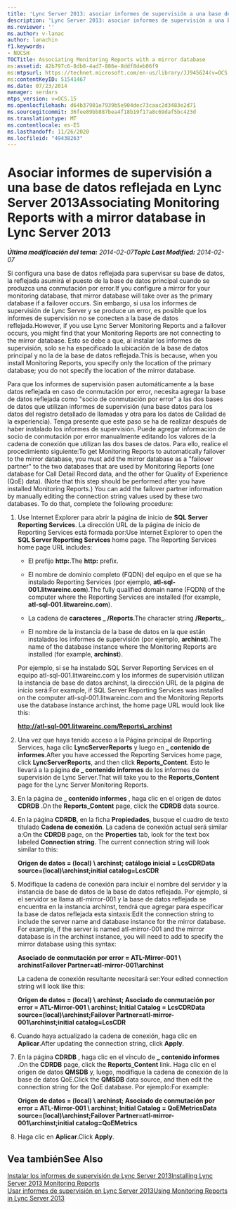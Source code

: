 ```yaml
---
title: 'Lync Server 2013: asociar informes de supervisión a una base de datos reflejada'
description: 'Lync Server 2013: asociar informes de supervisión a una base de datos reflejada.'
ms.reviewer: ''
ms.author: v-lanac
author: lanachin
f1.keywords:
- NOCSH
TOCTitle: Associating Monitoring Reports with a mirror database
ms:assetid: 42b797c6-8db8-4ad7-886e-8ddf8deb06f9
ms:mtpsurl: https://technet.microsoft.com/en-us/library/JJ945624(v=OCS.15)
ms:contentKeyID: 51541467
ms.date: 07/23/2014
manager: serdars
mtps_version: v=OCS.15
ms.openlocfilehash: d64b37901e7939b5e904dec73caac2d3483e2d71
ms.sourcegitcommit: 36fee89bb887bea4f18b19f17a8c69daf5bc423d
ms.translationtype: MT
ms.contentlocale: es-ES
ms.lasthandoff: 11/26/2020
ms.locfileid: "49438263"
---
```

# <a name="associating-monitoring-reports-with-a-mirror-database-in-lync-server-2013"></a><span data-ttu-id="2914b-103">Asociar informes de supervisión a una base de datos reflejada en Lync Server 2013</span><span class="sxs-lookup"><span data-stu-id="2914b-103">Associating Monitoring Reports with a mirror database in Lync Server 2013</span></span>

<div data-xmlns="http://www.w3.org/1999/xhtml">

<div class="topic" data-xmlns="http://www.w3.org/1999/xhtml" data-msxsl="urn:schemas-microsoft-com:xslt" data-cs="https://msdn.microsoft.com/">

<div data-asp="https://msdn2.microsoft.com/asp">



</div>

<div id="mainSection">

<div id="mainBody"><span data-ttu-id="2914b-104">

<span> </span></span><span class="sxs-lookup"><span data-stu-id="2914b-104">

<span> </span></span></span>

<span data-ttu-id="2914b-105">_**Última modificación del tema:** 2014-02-07_</span><span class="sxs-lookup"><span data-stu-id="2914b-105">_**Topic Last Modified:** 2014-02-07_</span></span>

<span data-ttu-id="2914b-106">Si configura una base de datos reflejada para supervisar su base de datos, la reflejada asumirá el puesto de la base de datos principal cuando se produzca una conmutación por error.</span><span class="sxs-lookup"><span data-stu-id="2914b-106">If you configure a mirror for your monitoring database, that mirror database will take over as the primary database if a failover occurs.</span></span> <span data-ttu-id="2914b-107">Sin embargo, si usa los informes de supervisión de Lync Server y se produce un error, es posible que los informes de supervisión no se conecten a la base de datos reflejada.</span><span class="sxs-lookup"><span data-stu-id="2914b-107">However, if you use Lync Server Monitoring Reports and a failover occurs, you might find that your Monitoring Reports are not connecting to the mirror database.</span></span> <span data-ttu-id="2914b-108">Esto se debe a que, al instalar los informes de supervisión, solo se ha especificado la ubicación de la base de datos principal y no la de la base de datos reflejada.</span><span class="sxs-lookup"><span data-stu-id="2914b-108">This is because, when you install Monitoring Reports, you specify only the location of the primary database; you do not specify the location of the mirror database.</span></span>

<span data-ttu-id="2914b-p102">Para que los informes de supervisión pasen automáticamente a la base datos reflejada en caso de conmutación por error, necesita agregar la base de datos reflejada como "socio de conmutación por error" a las dos bases de datos que utilizan informes de supervisión (una base datos para los datos del registro detallado de llamadas y otra para los datos de Calidad de la experiencia). Tenga presente que este paso se ha de realizar después de haber instalado los informes de supervisión. Puede agregar información de socio de conmutación por error manualmente editando los valores de la cadena de conexión que utilizan las dos bases de datos. Para ello, realice el procedimiento siguiente:</span><span class="sxs-lookup"><span data-stu-id="2914b-p102">To get Monitoring Reports to automatically failover to the mirror database, you must add the mirror database as a "failover partner" to the two databases that are used by Monitoring Reports (one database for Call Detail Record data, and the other for Quality of Experience (QoE) data). (Note that this step should be performed after you have installed Monitoring Reports.) You can add the failover partner information by manually editing the connection string values used by these two databases. To do that, complete the following procedure:</span></span>

1.  <span data-ttu-id="2914b-p103">Use Internet Explorer para abrir la página de inicio de **SQL Server Reporting Services**. La dirección URL de la página de inicio de Reporting Services está formada por:</span><span class="sxs-lookup"><span data-stu-id="2914b-p103">Use Internet Explorer to open the **SQL Server Reporting Services** home page. The Reporting Services home page URL includes:</span></span>
    
      - <span data-ttu-id="2914b-114">El prefijo **http:**.</span><span class="sxs-lookup"><span data-stu-id="2914b-114">The **http:** prefix.</span></span>
    
      - <span data-ttu-id="2914b-115">El nombre de dominio completo (FQDN) del equipo en el que se ha instalado Reporting Services (por ejemplo, **atl-sql-001.litwareinc.com**).</span><span class="sxs-lookup"><span data-stu-id="2914b-115">The fully qualified domain name (FQDN) of the computer where the Reporting Services are installed (for example, **atl-sql-001.litwareinc.com**).</span></span>
    
      - <span data-ttu-id="2914b-116">La cadena de **caracteres \_ /Reports**.</span><span class="sxs-lookup"><span data-stu-id="2914b-116">The character string **/Reports\_**.</span></span>
    
      - <span data-ttu-id="2914b-117">El nombre de la instancia de la base de datos en la que están instalados los informes de supervisión (por ejemplo, **archinst**).</span><span class="sxs-lookup"><span data-stu-id="2914b-117">The name of the database instance where the Monitoring Reports are installed (for example, **archinst**).</span></span>
    
    <span data-ttu-id="2914b-118">Por ejemplo, si se ha instalado SQL Server Reporting Services en el equipo atl-sql-001.litwareinc.com y los informes de supervisión utilizan la instancia de base de datos archinst, la dirección URL de la página de inicio será:</span><span class="sxs-lookup"><span data-stu-id="2914b-118">For example, if SQL Server Reporting Services was installed on the computer atl-sql-001.litwareinc.com and the Monitoring Reports use the database instance archinst, the home page URL would look like this:</span></span>
    
    **http://atl-sql-001.litwareinc.com/Reports\_archinst**

2.  <span data-ttu-id="2914b-119">Una vez que haya tenido acceso a la Página principal de Reporting Services, haga clic **LyncServerReports** y luego en **\_ contenido de informes**.</span><span class="sxs-lookup"><span data-stu-id="2914b-119">After you have accessed the Reporting Services home page, click **LyncServerReports**, and then click **Reports\_Content**.</span></span> <span data-ttu-id="2914b-120">Esto le llevará a la página **de \_ contenido informes** de los informes de supervisión de Lync Server.</span><span class="sxs-lookup"><span data-stu-id="2914b-120">That will take you to the **Reports\_Content** page for the Lync Server Monitoring Reports.</span></span>

3.  <span data-ttu-id="2914b-121">En la página de **\_ contenido informes** , haga clic en el origen de datos **CDRDB** .</span><span class="sxs-lookup"><span data-stu-id="2914b-121">On the **Reports\_Content** page, click the **CDRDB** data source.</span></span>

4.  <span data-ttu-id="2914b-p105">En la página **CDRDB**, en la ficha **Propiedades**, busque el cuadro de texto titulado **Cadena de conexión**. La cadena de conexión actual será similar a:</span><span class="sxs-lookup"><span data-stu-id="2914b-p105">On the **CDRDB** page, on the **Properties** tab, look for the text box labeled **Connection string**. The current connection string will look similar to this:</span></span>
    
    <span data-ttu-id="2914b-124">**Origen de datos = (local) \\ archinst; catálogo inicial = LcsCDR**</span><span class="sxs-lookup"><span data-stu-id="2914b-124">**Data source=(local)\\archinst;initial catalog=LcsCDR**</span></span>

5.  <span data-ttu-id="2914b-p106">Modifique la cadena de conexión para incluir el nombre del servidor y la instancia de base de datos de la base de datos reflejada. Por ejemplo, si el servidor se llama atl-mirror-001 y la base de datos reflejada se encuentra en la instancia archinst, tendrá que agregar para especificar la base de datos reflejada esta sintaxis:</span><span class="sxs-lookup"><span data-stu-id="2914b-p106">Edit the connection string to include the server name and database instance for the mirror database. For example, if the server is named atl-mirror-001 and the mirror database is in the archinst instance, you will need to add to specify the mirror database using this syntax:</span></span>
    
    <span data-ttu-id="2914b-127">**Asociado de conmutación por error = ATL-Mirror-001 \\ archinst**</span><span class="sxs-lookup"><span data-stu-id="2914b-127">**Failover Partner=atl-mirror-001\\archinst**</span></span>
    
    <span data-ttu-id="2914b-128">La cadena de conexión resultante necesitará ser:</span><span class="sxs-lookup"><span data-stu-id="2914b-128">Your edited connection string will look like this:</span></span>
    
    <span data-ttu-id="2914b-129">**Origen de datos = (local) \\ archinst; Asociado de conmutación por error = ATL-Mirror-001 \\ archinst; Initial Catalog = LcsCDR**</span><span class="sxs-lookup"><span data-stu-id="2914b-129">**Data source=(local)\\archinst;Failover Partner=atl-mirror-001\\archinst;initial catalog=LcsCDR**</span></span>

6.  <span data-ttu-id="2914b-130">Cuando haya actualizado la cadena de conexión, haga clic en **Aplicar**.</span><span class="sxs-lookup"><span data-stu-id="2914b-130">After updating the connection string, click **Apply**.</span></span>

7.  <span data-ttu-id="2914b-131">En la página **CDRDB** , haga clic en el vínculo de **\_ contenido informes** .</span><span class="sxs-lookup"><span data-stu-id="2914b-131">On the **CDRDB** page, click the **Reports\_Content** link.</span></span> <span data-ttu-id="2914b-132">Haga clic en el origen de datos **QMSDB** y, luego, modifique la cadena de conexión de la base de datos QoE.</span><span class="sxs-lookup"><span data-stu-id="2914b-132">Click the **QMSDB** data source, and then edit the connection string for the QoE database.</span></span> <span data-ttu-id="2914b-133">Por ejemplo:</span><span class="sxs-lookup"><span data-stu-id="2914b-133">For example:</span></span>
    
    <span data-ttu-id="2914b-134">**Origen de datos = (local) \\ archinst; Asociado de conmutación por error = ATL-Mirror-001 \\ archinst; Initial Catalog = QoEMetrics**</span><span class="sxs-lookup"><span data-stu-id="2914b-134">**Data source=(local)\\archinst;Failover Partner=atl-mirror-001\\archinst;initial catalog=QoEMetrics**</span></span>

8.  <span data-ttu-id="2914b-135">Haga clic en **Aplicar**.</span><span class="sxs-lookup"><span data-stu-id="2914b-135">Click **Apply**.</span></span>

<div>

## <a name="see-also"></a><span data-ttu-id="2914b-136">Vea también</span><span class="sxs-lookup"><span data-stu-id="2914b-136">See Also</span></span>


[<span data-ttu-id="2914b-137">Instalar los informes de supervisión de Lync Server 2013</span><span class="sxs-lookup"><span data-stu-id="2914b-137">Installing Lync Server 2013 Monitoring Reports</span></span>](lync-server-2013-installing-lync-server-2013-monitoring-reports.md)  
[<span data-ttu-id="2914b-138">Usar informes de supervisión en Lync Server 2013</span><span class="sxs-lookup"><span data-stu-id="2914b-138">Using Monitoring Reports in Lync Server 2013</span></span>](lync-server-2013-using-monitoring-reports.md)  
  

<span data-ttu-id="2914b-139"></div>

</div>

<span> </span>

</div>

</div>

</span><span class="sxs-lookup"><span data-stu-id="2914b-139"></div>

</div>

<span> </span>

</div>

</div>

</span></span></div>

